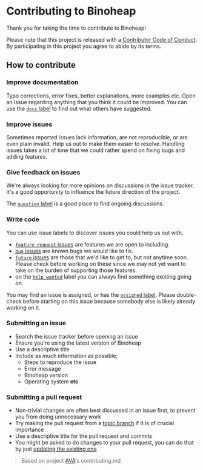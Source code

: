 # Contributing to Binoheap

Thank you for taking the time to contribute to Binoheap!

Please note that this project is released with a [Contributor Code of Conduct](code-of-conduct.md). By participating in this project you agree to abide by its terms.

## How to contribute

### Improve documentation

Typo corrections, error fixes, better explanations, more examples etc. Open an issue regarding anything that you think it could be improved. You can use the [`docs` label](https://github.com/klaussinani/binoheap/labels/docs) to find out what others have suggested.

### Improve issues

Sometimes reported issues lack information, are not reproducible, or are even plain invalid. Help us out to make them easier to resolve. Handling issues takes a lot of time that we could rather spend on fixing bugs and adding features.

### Give feedback on issues

We're always looking for more opinions on discussions in the issue tracker. It's a good opportunity to influence the future direction of the project.

The [`question` label](https://github.com/klaussinani/binoheap/labels/question) is a good place to find ongoing discussions.

### Write code

You can use issue labels to discover issues you could help us out with.

- [`feature request` issues](https://github.com/klaussinani/binoheap/labels/feature%20request) are features we are open to including.
- [`bug` issues](https://github.com/klaussinani/binoheap/labels/bug) are known bugs we would like to fix.
- [`future` issues](https://github.com/klaussinani/binoheap/labels/future) are those that we'd like to get to, but not anytime soon. Please check before working on these since we may not yet want to take on the burden of supporting those features.
- on the [`help wanted`](https://github.com/klaussinani/binoheap/labels/help%20wanted) label you can always find something exciting going on.

You may find an issue is assigned, or has the [`assigned` label](https://github.com/klaussinani/binoheap/labels/assigned). Please double-check before starting on this issue because somebody else is likely already working on it.

### Submitting an issue

- Search the issue tracker before opening an issue
- Ensure you're using the latest version of Binoheap
- Use a descriptive title
- Include as much information as possible;
  - Steps to reproduce the issue
  - Error message
  - Binoheap version
  - Operating system **etc**

### Submitting a pull request

- Non-trivial changes are often best discussed in an issue first, to prevent you from doing unnecessary work
- Try making the pull request from a [topic branch](https://github.com/dchelimsky/rspec/wiki/Topic-Branches) if it is of crucial importance
- Use a descriptive title for the pull request and commits
- You might be asked to do changes to your pull request, you can do that by just [updating the existing one](https://github.com/RichardLitt/docs/blob/master/amending-a-commit-guide.md)

> Based on project [AVA](https://github.com/avajs/ava/blob/master/contributing.md)'s contributing.md
